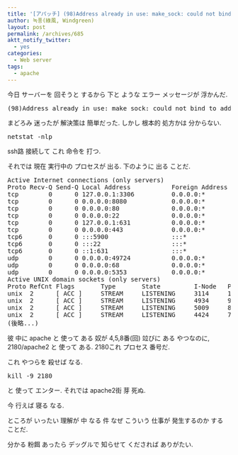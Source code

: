 ```yaml
---
title: '[アパッチ] (98)Address already in use: make_sock: could not bind to address [::]:80 エラー 発生の時'
author: 녹풍(綠風, Windgreen)
layout: post
permalink: /archives/685
aktt_notify_twitter:
  - yes
categories:
  - Web server
tags:
  - apache
---
```

今日 サーバーを 回そうと するから 下と ような エラー メッセージが 浮かんだ.

<pre>(98)Address already in use: make_sock: could not bind to address [::]:80</pre>

まどろみ 迷ったが 解決策は 簡単だった. しかし 根本的 処方かは 分からない.

<pre>netstat -nlp</pre>

ssh路 接続して これ 命令を 打つ.

それでは 現在 実行中の プロセスが 出る. 下のように 出る ことだ.

<pre class="brush:shell;highlight:[4,5,8]">Active Internet connections (only servers)
Proto Recv-Q Send-Q Local Address           Foreign Address         State       PID/Program name
tcp        0      0 127.0.0.1:3306          0.0.0.0:*               LISTEN      947/mysqld
tcp        0      0 0.0.0.0:8080            0.0.0.0:*               LISTEN      2180/apache2
tcp        0      0 0.0.0.0:80              0.0.0.0:*               LISTEN      2180/apache2
tcp        0      0 0.0.0.0:22              0.0.0.0:*               LISTEN      697/sshd
tcp        0      0 127.0.0.1:631           0.0.0.0:*               LISTEN      942/cupsd
tcp        0      0 0.0.0.0:443             0.0.0.0:*               LISTEN      2180/apache2
tcp6       0      0 :::5900                 :::*                    LISTEN      1198/vino-server
tcp6       0      0 :::22                   :::*                    LISTEN      697/sshd
tcp6       0      0 ::1:631                 :::*                    LISTEN      942/cupsd
udp        0      0 0.0.0.0:49724           0.0.0.0:*                           740/avahi-daemon: r
udp        0      0 0.0.0.0:68              0.0.0.0:*                           826/dhclient
udp        0      0 0.0.0.0:5353            0.0.0.0:*                           740/avahi-daemon: r
Active UNIX domain sockets (only servers)
Proto RefCnt Flags       Type       State         I-Node   PID/Program name    Path
unix  2      [ ACC ]     STREAM     LISTENING     3114     1/init              @/com/ubuntu/upstart
unix  2      [ ACC ]     STREAM     LISTENING     4934     947/mysqld          /var/run/mysqld/mysqld.sock
unix  2      [ ACC ]     STREAM     LISTENING     5009     822/gdm-simple-slav @/tmp/gdm-session-yPXnypLE
unix  2      [ ACC ]     STREAM     LISTENING     4424     740/avahi-daemon: r /var/run/avahi-daemon/socket
(後略...)</pre>

彼 中に apache と 使って ある 奴が 4,5,8番(回) 竝びに ある やつなのに, 2180/apache2 と 使って ある. 2180これ プロセス 番号だ.

これ やつらを 殺せば なる.

<pre>kill -9 2180</pre>

と 使って エンター. それでは apache2街 芽 死ぬ.

今 行えば 寝る なる.

ところが いったい 理解が 中 なる 件 なぜ こういう 仕事が 発生するのか する ことだ.

分かる 粉餌 あったら デッグルで 知らせて くだされば ありがたい.